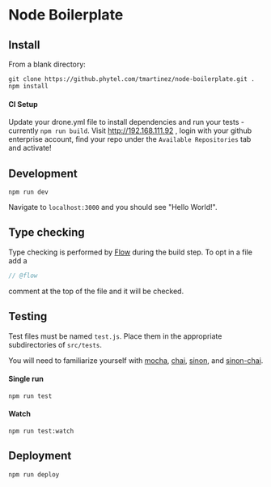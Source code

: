 # Node Boilerplate

## Install

From a blank directory:

```
git clone https://github.phytel.com/tmartinez/node-boilerplate.git .
npm install
```

#### CI Setup

Update your drone.yml file to install dependencies and run your tests - currently `npm run build`.
Visit http://192.168.111.92 , login with your github enterprise account, find your repo under the `Available Repositories` tab and activate!

## Development

```
npm run dev
```

Navigate to `localhost:3000` and you should see "Hello World!".

## Type checking

Type checking is performed by [Flow](https://flowtype.org/) during the build step. To opt in a file add a

```javascript
// @flow
```

comment at the top of the file and it will be checked.

## Testing

Test files must be named `test.js`. Place them in the appropriate subdirectories of `src/tests`.

You will need to familiarize yourself with [mocha](https://mochajs.org/), [chai](http://chaijs.com/), [sinon](http://sinonjs.org/), and [sinon-chai](https://github.com/domenic/sinon-chai).

#### Single run

```
npm run test
```

#### Watch

```
npm run test:watch
```

## Deployment

```
npm run deploy
```

